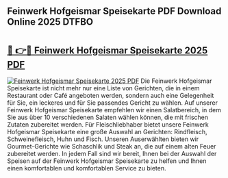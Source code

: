 ## Feinwerk Hofgeismar Speisekarte PDF Download Online 2025 DTFBO

# <h2><a href="http://gc6wh3i.nevu.top/?p=Feinwerk+Hofgeismar+Speisekarte">🔗 👉🔴 Feinwerk Hofgeismar Speisekarte 2025 PDF</a></h2>

[![Feinwerk Hofgeismar Speisekarte 2025 PDF](https://i.imgur.com/dBaPXMq.png)](http://gc6wh3i.nevu.top/?p=Feinwerk+Hofgeismar+Speisekarte)
Die Feinwerk Hofgeismar Speisekarte ist nicht mehr nur eine Liste von Gerichten, die in einem Restaurant oder Café angeboten werden, sondern auch eine Gelegenheit für Sie, ein leckeres und für Sie passendes Gericht zu wählen. Auf unserer Feinwerk Hofgeismar Speisekarte empfehlen wir einen Salatbereich, in dem Sie aus über 10 verschiedenen Salaten wählen können, die mit frischen Zutaten zubereitet werden. Für Fleischliebhaber bietet unsere Feinwerk Hofgeismar Speisekarte eine große Auswahl an Gerichten: Rindfleisch, Schweinefleisch, Huhn und Fisch. Unseren Auserwählten bieten wir Gourmet-Gerichte wie Schaschlik und Steak an, die auf einem alten Feuer zubereitet werden. In jedem Fall sind wir bereit, Ihnen bei der Auswahl der Speisen auf der Feinwerk Hofgeismar Speisekarte zu helfen und Ihnen einen komfortablen und komfortablen Service zu bieten.

